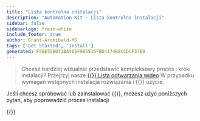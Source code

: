 ```yaml
---
title: "Lista kontrolna instalacji"
description: "Automation Kit - Lista kontrolna instalacji"
sidebar: false
sidebarlogo: fresh-white
include_footer: true
author: Grant-Archibald-MS
tags: ['Get Started', 'Install']
generated: F50E558D71BA465F9B5515FBD4174B8CCDCF37E9
---
```


> Chcesz bardziej wizualnie przedstawić kompleksowy proces i kroki instalacji? Przejrzyj nasze <a href='https://www.youtube.com/playlist?list=PLi9EhCY4z99VlRg4j7D1Or6XfXbUcEWZy' target='_blank'>{{<product-name>}} Lista odtwarzania wideo</a> W przypadku wymagań wstępnych instalacja rozwiązania i {{<product-name>}} użycie.

Jeśli chcesz spróbować lub zainstalować {{<product-name>}}, możesz użyć poniższych pytań, aby poprowadzić proces instalacji

{{<questions name="/content/pl/get-started/install-checklist.json" completed="Dziękujemy za wypełnienie listy kontrolnej instalacji" showNavigationButtons=true locale="pl">}}
